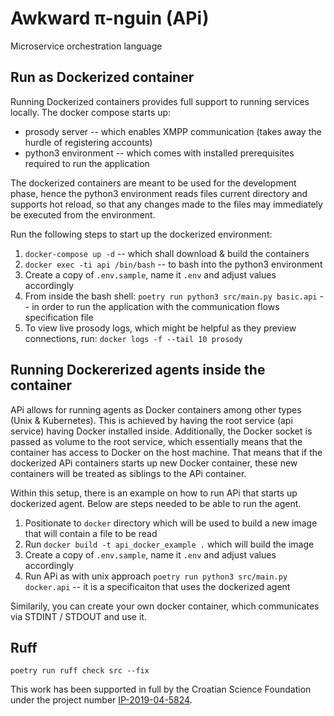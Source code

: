 # Awkward π-nguin (APi)

Microservice orchestration language

## Run as Dockerized container

Running Dockerized containers provides full support to running services locally. The docker compose starts up:

- prosody server -- which enables XMPP communication (takes away the hurdle of registering accounts)
- python3 environment -- which comes with installed prerequisites required to run the application

The dockerized containers are meant to be used for the development phase, hence the python3 environment reads files current directory and supports hot reload, so that any changes made to the files may immediately be executed from the environment.

Run the following steps to start up the dockerized environment:

1. `docker-compose up -d` -- which shall download & build the containers
2. `docker exec -ti api /bin/bash` -- to bash into the python3 environment
3. Create a copy of `.env.sample`, name it `.env` and adjust values accordingly
4. From inside the bash shell: `poetry run python3 src/main.py basic.api` -- in order to run the application with the communication flows specification file
5. To view live prosody logs, which might be helpful as they preview connections, run: `docker logs -f --tail 10 prosody`

## Running Dockererized agents inside the container

APi allows for running agents as Docker containers among other types (Unix & Kubernetes). This is achieved by having the root service (api service) having Docker installed inside. Additionally, the Docker socket is passed as volume to the root service, which essentially means that the container has access to Docker on the host machine. That means that if the dockerized APi containers starts up new Docker container, these new containers will be treated as siblings to the APi container.

Within this setup, there is an example on how to run APi that starts up dockerized agent. Below are steps needed to be able to run the agent.

1. Positionate to `docker` directory which will be used to build a new image that will contain a file to be read
2. Run `docker build -t api_docker_example .` which will build the image
3. Create a copy of `.env.sample`, name it `.env` and adjust values accordingly
4. Run APi as with unix approach `poetry run python3 src/main.py docker.api` -- it is a specificaiton that uses the dockerized agent

Similarily, you can create your own docker container, which communicates via STDINT / STDOUT and use it.

## Ruff

`poetry run ruff check src --fix`

This work has been supported in full by the Croatian Science Foundation under the project number [IP-2019-04-5824](http://dragon.foi.hr:8888/ohai4games).
